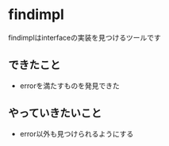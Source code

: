 # findimpl

findimplはinterfaceの実装を見つけるツールです

## できたこと

- errorを満たすものを発見できた

## やっていきたいこと

- error以外も見つけられるようにする
